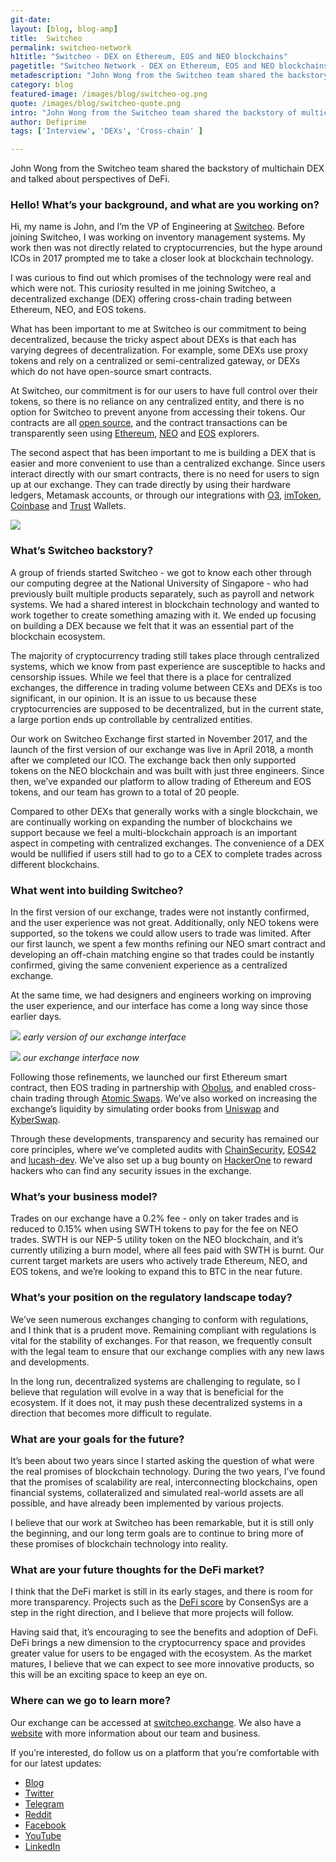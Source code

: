 ```yaml
---
git-date:
layout: [blog, blog-amp]
title:  Switcheo
permalink: switcheo-network
h1title: "Switcheo - DEX on Ethereum, EOS and NEO blockchains"
pagetitle: "Switcheo Network - DEX on Ethereum, EOS and NEO blockchains"
metadescription: "John Wong from the Switcheo team shared the backstory of multichain DEX and talks about perspectives of DeFi."
category: blog
featured-image: /images/blog/switcheo-og.png
quote: /images/blog/switcheo-quote.png
intro: "John Wong from the Switcheo team shared the backstory of multichain DEX and talks about perspectives of DeFi."
author: Defiprime
tags: ['Interview', 'DEXs', 'Cross-chain' ]

---
```

John Wong from the Switcheo team shared the backstory of multichain DEX and talked about perspectives of DeFi.  

### Hello! What’s your background, and what are you working on?

Hi, my name is John, and I’m the VP of Engineering at [Switcheo](https://switcheo.network/). Before joining Switcheo, I was working on inventory management systems. My work then was not directly related to cryptocurrencies, but the hype around ICOs in 2017 prompted me to take a closer look at blockchain technology.

I was curious to find out which promises of the technology were real and which were not. This curiosity resulted in me joining Switcheo, a decentralized exchange (DEX) offering cross-chain trading between Ethereum, NEO, and EOS tokens.

What has been important to me at Switcheo is our commitment to being decentralized, because the tricky aspect about DEXs is that each has varying degrees of decentralization. For example, some DEXs use proxy tokens and rely on a centralized or semi-centralized gateway, or DEXs which do not have open-source smart contracts.

At Switcheo, our commitment is for our users to have full control over their tokens, so there is no reliance on any centralized entity, and there is no option for Switcheo to prevent anyone from accessing their tokens. Our contracts are all [open source](https://github.com/Switcheo), and the contract transactions can be transparently seen using [Ethereum](https://etherscan.io/address/0x7ee7ca6e75de79e618e88bdf80d0b1db136b22d0), [NEO](https://neoscan.io/address/AbArunq3PGYmQv4xhduTKva7r2ppUqeaDi) and [EOS](https://bloks.io/account/pwrdbyobolus) explorers.

The second aspect that has been important to me is building a DEX that is easier and more convenient to use than a centralized exchange. Since users interact directly with our smart contracts, there is no need for users to sign up at our exchange. They can trade directly by using their hardware ledgers, Metamask accounts, or through our integrations with [O3](https://o3.network), [imToken](https://token.im), [Coinbase](https://wallet.coinbase.com) and [Trust](https://trustwallet.com) Wallets.

![](/images/blog/switcheo.png)

### What’s Switcheo backstory?

A group of friends started Switcheo - we got to know each other through our computing degree at the National University of Singapore - who had previously built multiple products separately, such as payroll and network systems. We had a shared interest in blockchain technology and wanted to work together to create something amazing with it. We ended up focusing on building a DEX because we felt that it was an essential part of the blockchain ecosystem.

The majority of cryptocurrency trading still takes place through centralized systems, which we know from past experience are susceptible to hacks and censorship issues. While we feel that there is a place for centralized exchanges, the difference in trading volume between CEXs and DEXs is too significant, in our opinion. It is an issue to us because these cryptocurrencies are supposed to be decentralized, but in the current state, a large portion ends up controllable by centralized entities.

Our work on Switcheo Exchange first started in November 2017, and the launch of the first version of our exchange was live in April 2018, a month after we completed our ICO. The exchange back then only supported tokens on the NEO blockchain and was built with just three engineers. Since then, we’ve expanded our platform to allow trading of Ethereum and EOS tokens, and our team has grown to a total of 20 people.

Compared to other DEXs that generally works with a single blockchain, we are continually working on expanding the number of blockchains we support because we feel a multi-blockchain approach is an important aspect in competing with centralized exchanges. The convenience of a DEX would be nullified if users still had to go to a CEX to complete trades across different blockchains.

### What went into building Switcheo?

In the first version of our exchange, trades were not instantly confirmed, and the user experience was not great. Additionally, only NEO tokens were supported, so the tokens we could allow users to trade was limited. After our first launch, we spent a few months refining our NEO smart contract and developing an off-chain matching engine so that trades could be instantly confirmed, giving the same convenient experience as a centralized exchange.

At the same time, we had designers and engineers working on improving the user experience, and our interface has come a long way since those earlier days.

![](/images/blog/image2.png)
_early version of our exchange interface_

![](/images/blog/image1.png)
_our exchange interface now_

Following those refinements, we launched our first Ethereum smart contract, then EOS trading in partnership with [Obolus](https://www.obolus.com/), and enabled cross-chain trading through [Atomic Swaps](https://blog.switcheo.network/switcheo-discovery-how-atomic-swaps-work/?utm_source=defiprime). We’ve also worked on increasing the exchange’s liquidity by simulating order books from [Uniswap](https://uniswap.io) and [KyberSwap](https://www.kyberswap.com/).

Through these developments, transparency and security has remained our core principles, where we’ve completed audits with [ChainSecurity](https://medium.com/chainsecurity/chainsecurity-has-completed-a-security-audit-of-the-switcheo-project-7df618385bdf), [EOS42](https://steemit.com/blockchain/@obolus/eos42-audits-and-verifies-the-security-of-the-obolus-smart-contract-powering-switcheo-exchange) and [lucash-dev](https://medium.com/switcheo/switcheo-jasper-our-ethereum-contract-upgrade-baae65fb8a73). We’ve also set up a bug bounty on [HackerOne](https://hackerone.com/switcheo_network) to reward hackers who can find any security issues in the exchange.


### What’s your business model?

Trades on our exchange have a 0.2% fee - only on taker trades and is reduced to 0.15% when using SWTH tokens to pay for the fee on NEO trades. SWTH is our NEP-5 utility token on the NEO blockchain, and it’s currently utilizing a burn model, where all fees paid with SWTH is burnt. Our current target markets are users who actively trade Ethereum, NEO, and EOS tokens, and we’re looking to expand this to BTC in the near future.


### What’s your position on the regulatory landscape today?

We’ve seen numerous exchanges changing to conform with regulations, and I think that is a prudent move. Remaining compliant with regulations is vital for the stability of exchanges. For that reason, we frequently consult with the legal team to ensure that our exchange complies with any new laws and developments.

In the long run, decentralized systems are challenging to regulate, so I believe that regulation will evolve in a way that is beneficial for the ecosystem. If it does not, it may push these decentralized systems in a direction that becomes more difficult to regulate.

### What are your goals for the future?

It’s been about two years since I started asking the question of what were the real promises of blockchain technology. During the two years, I’ve found that the promises of scalability are real, interconnecting blockchains, open financial systems, collateralized and simulated real-world assets are all possible, and have already been implemented by various projects.

I believe that our work at Switcheo has been remarkable, but it is still only the beginning, and our long term goals are to continue to bring more of these promises of blockchain technology into reality.

### What are your future thoughts for the DeFi market?

I think that the DeFi market is still in its early stages, and there is room for more transparency. Projects such as the [DeFi score](https://media.consensys.net/introducing-the-defi-score-an-open-source-methodology-to-evaluate-code-and-financial-risk-in-defi-6c8616de791c) by ConsenSys are a step in the right direction, and I believe that more projects will follow.

Having said that, it’s encouraging to see the benefits and adoption of DeFi. DeFi brings a new dimension to the cryptocurrency space and provides greater value for users to be engaged with the ecosystem. As the market matures, I believe that we can expect to see more innovative products, so this will be an exciting space to keep an eye on.

### Where can we go to learn more?

Our exchange can be accessed at [switcheo.exchange](https://switcheo.exchange/markets/SWTH_NEO?utm_source=defiprime). We also have a [website](https://switcheo.network/?utm_source=defiprime) with more information about our team and business.

If you’re interested, do follow us on a platform that you're comfortable with for our latest updates:

*   [Blog](https://blog.switcheo.network/?utm_source=defiprime&utm_campaign=johns-interview)
*   [Twitter](https://twitter.com/SwitcheoNetwork)
*   [Telegram](https://t.me/switcheo)
*   [Reddit](https://reddit.com/r/Switcheo)
*   [Facebook](https://www.facebook.com/SwitcheoExchange)
*   [YouTube](https://www.youtube.com/c/SwitcheoNetwork)
*   [LinkedIn](https://www.linkedin.com/company/switcheonetwork)
